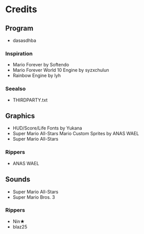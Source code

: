 # Credits

## Program

* dasasdhba

### Inspiration

* Mario Forever by Softendo
* Mario Forever World 10 Engine by syzxchulun
* Rainbow Engine by lyh

### Seealso

* THIRDPARTY.txt

## Graphics

* HUD/Score/Life Fonts by Yukana
* Super Mario All-Stars Mario Custom Sprites by ANAS WAEL
* Super Mario All-Stars

### Rippers

* ANAS WAEL

## Sounds

* Super Mario All-Stars
* Super Mario Bros. 3

### Rippers

* Nin★
* blaz25
